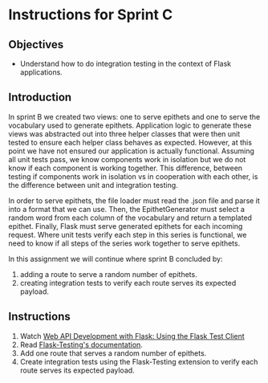 # Instructions for Sprint C

## Objectives

- Understand how to do integration testing  in the context of Flask applications.

## Introduction

In sprint B we created two views: one to serve epithets and one to serve the vocabulary used to generate epithets. Application logic to generate these views was abstracted out into three helper classes that were then unit tested to ensure each helper class behaves as expected. However, at this point we have not ensured our application is actually functional. Assuming all unit tests pass, we know components work in isolation but we do not know if each component is working together. This difference, between testing if components work in isolation vs in cooperation with each other, is the difference between unit and integration testing.

In order to serve epithets, the file loader must read the .json file and parse it into a format that we can use. Then, the EpithetGenerator must select a random word from each column of the vocabulary and return a templated epithet. Finally, Flask must serve generated epithets for each incoming request. Where unit tests verify each step in this series is functional, we need to know if all steps of the series work together to serve epithets.

In this assignment we will continue where sprint B concluded by:

1. adding a route to serve a random number of epithets.
2. creating integration tests to verify each route serves its expected payload.

## Instructions

1. Watch [Web API Development with Flask: Using the Flask Test Client](https://www.youtube.com/watch?v=APbPtQg3_04)
2. Read [Flask-Testing's documentation](https://pythonhosted.org/Flask-Testing/).
3. Add one route that serves a random number of epithets.
4. Create integration tests using the Flask-Testing extension to verify each route serves its expected payload.
